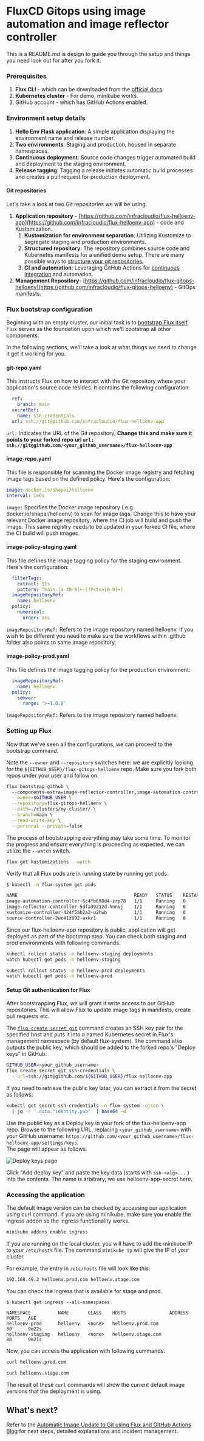 # FluxCD Gitops using image automation and image reflector controller

This is a README.md is design to guide you through the setup and things you need look out for after you fork it.

### Prerequisites
1. **Flux CLI** - which can be downloaded from the [official docs](https://fluxcd.io/docs/cmd/)
2. **Kubernetes cluster** - For demo, minikube works.
3. GitHub account - which has GitHub Actions enabled.

### Environment setup details

1. **Hello Env Flask application**: A simple application displaying the environment name and release number.
2. **Two environments**: Staging and production, housed in separate namespaces.
3. **Continuous deployment**: Source code changes trigger automated build and deployment to the staging environment.
4. **Release tagging**: Tagging a release initiates automatic build processes and creates a pull request for production deployment.


#### Git repositories

Let's take a look at two Git repositories we will be using.

1. **Application repository** - [https://github.com/infracloudio/flux-helloenv-app](https://github.com/infracloudio/flux-helloenv-app)  - code and Kustomization.
   1. **Kustomization for environment separation**: Utilizing Kustomize to segregate staging and production environments. 
   2. **Structured repository**: The repository combines source code and Kubernetes manifests for a unified demo setup. There are many possible ways to [structure your git repositories.](https://fluxcd.io/flux/guides/repository-structure/)
   3. **CI and automation**: Leveraging GitHub Actions for [continuous integration](/ci-cd-consulting/) and automation.
2. **Management Repository**-  [https://github.com/infracloudio/flux-gitops-helloenv](https://github.com/infracloudio/flux-gitops-helloenv) - GitOps manifests.

### Flux bootstrap configuration

Beginning with an empty cluster, our initial task is to [bootstrap Flux itself](https://fluxcd.io/flux/cmd/flux_bootstrap/). Flux serves as the foundation upon which we'll bootstrap all other components.

In the following sections, we'll take a look at what things we need to change it get it working for you.
 
#### git-repo.yaml

This instructs Flux on how to interact with the Git repository where your application's source code resides. It contains the following configuration:

```yaml
  ref:
    branch: main
  secretRef:
    name: ssh-credentials
  url: ssh://git@github.com/infracloudio/flux-helloenv-app
```

`url:` Indicates the URL of the Git repository, **Change this and make sure it points to your forked repo url `url: ssh://git@github.com/<your_github_username>/flux-helloenv-app`**  

#### image-repo.yaml

This file is responsible for scanning the Docker image registry and fetching image tags based on the defined policy. Here's the configuration:  

```yaml
image: docker.io/shapai/helloenv
interval: 1m0s
```

`image:` Specifies the Docker image repository ( e.g docker.io/shapai/helloenv) to scan for image tags. Change this to have your relevant Docker image repository, where the CI job will build and push the image. This same registry needs to be updated in your forked CI file, where the CI build will push images.  

#### image-policy-staging.yaml 

This file defines the image tagging policy for the staging environment. Here's the configuration:  

```yaml
  filterTags:
    extract: $ts
    pattern: ^main-[a-f0-9]+-(?P<ts>[0-9]+)
  imageRepositoryRef:
    name: helloenv
  policy:
    numerical:
      order: asc
```
`imageRepositoryRef:` Refers to the image repository named helloenv. If you wish to be different you need to make sure the workflows within .github folder also points to same image repository.

#### image-policy-prod.yaml 

This file defines the image tagging policy for the production environment:  

```yaml
  imageRepositoryRef:
    name: helloenv
  policy:
    semver:
      range: '>=1.0.0'
```

`imageRepositoryRef:` Refers to the image repository named helloenv.  

### Setting up Flux

Now that we've seen all the configurations, we can proceed to the bootstrap command.

Note the `--owner` and `--repository` switches here: we are explicitly looking for the `${GITHUB_USER}/flux-gitops-helloenv` repo. Make sure you fork both repos under your user and follow on.

```sh
flux bootstrap github \ 
  --components-extra=image-reflector-controller,image-automation-controller \
  --owner=$GITHUB_USER \
  --repository=flux-gitops-helloenv \
  --path=./clusters/my-cluster/ \
  --branch=main \
  --read-write-key \
  --personal --private=false
```

The process of bootstrapping everything may take some time. To monitor the progress and ensure everything is proceeding as expected, we can utilize the `--watch` switch.

```sh
flux get kustomizations --watch
```

Verify that all Flux pods are in running state by running get pods.
```sh
$ kubectl -n flux-system get pods

NAME                                           READY   STATUS    RESTARTS   AGE
image-automation-controller-6c4fb698d4-zrp78   1/1     Running   0          29s
image-reflector-controller-5dfa39212d-hnnvj    1/1     Running   0          29s
kustomize-controller-424f5ab2a2-u2hwb          1/1     Running   0          29s
source-controller-2wc41z892-axkr1              1/1     Running   0          29s
```

Since our flux-helloenv-app repository is public, application will get deployed as part of the bootstrap step. You can check both staging and prod environments with following commands.
```sh
kubectl rollout status -n helloenv-staging deployments
watch kubectl get pods -n helloenv-staging

kubectl rollout status -n helloenv-prod deployments
watch kubectl get pods -n helloenv-prod
```

#### Setup Git authentication for Flux

After bootstrapping Flux, we will grant it write access to our GitHub repositories. This will allow Flux to update image tags in manifests, create pull requests etc.

The [`flux create secret git`](https://fluxcd.io/flux/cmd/flux_create_secret_git/) command creates an SSH key pair for the specified host and puts it into a named Kubernetes secret in Flux's management namespace (by default flux-system). The command also outputs the public key, which should be added to the forked repo's "Deploy keys" in GitHub.


```sh
GITHUB_USER=<your_github_username>
flux create secret git ssh-credentials \
  --url=ssh://git@github.com/${GITHUB_USER}/flux-helloenv-app
```

If you need to retrieve the public key later, you can extract it from the secret as follows:

```sh
kubectl get secret ssh-credentials -n flux-system -ojson \
  | jq -r '.data."identity.pub"' | base64 -d
```

Use the public key as a Deploy key in your fork of the flux-helloenv-app repo. Browse to the following URL, replacing `<your_github_username>` with your GitHub username: `https://github.com/<your_github_username>/flux-helloenv-app/settings/keys`.   
The page will appear as follows.     

![Deploy keys page](/assets/img/Blog/automatic-image-update-to-git-using-flux-github-actions/deploy-keys-page.png)

Click "Add deploy key" and paste the key data (starts with `ssh-<alg>...` ) into the contents. The name is arbitrary, we use helloenv-app-secret here.

### Accessing the application

The default image version can be checked by accessing our application using curl command. If you are using minikube, make sure you enable the ingress addon so the ingress functionality works.  

```sh
minikube addons enable ingress
```  

If you are running on the local cluster, you will have to add the minikube IP to your `/etc/hosts` file. The command `minikube ip` will give the IP of your cluster.  

For example, the entry in `/etc/hosts` file will look like this:

```sh
192.168.49.2 helloenv.prod.com helloenv.stage.com
```

You can check the ingress that is available for stage and prod.

```
$ kubectl get ingress --all-namespaces

NAMESPACE          NAME       CLASS    HOSTS                ADDRESS   PORTS   AGE
helloenv-prod      helloenv   <none>   helloenv.prod.com              80      9m22s
helloenv-staging   helloenv   <none>   helloenv.stage.com             80      9m21s
```

Now, you can access the application with following commands.

```sh
curl helloenv.prod.com

curl helloenv.stage.com
```

The result of these `curl` commands will show the current default image versions that the deployment is using.

## What's next?

Refer to the [Automatic Image Update to Git using Flux and GitHub Actions Blog](https://infracloud.io/blogs/automatic-image-update-to-git-using-flux-github-actions/) for next steps, detailed explanations and incident management.
